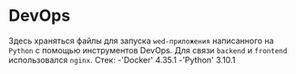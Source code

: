 # DevOps
Здесь храняться файлы для запуска `wed-приложения` написанного на `Python` с помощью инструментов DevOps. Для связи `backend` и `frontend` использовался `nginx`. 
Стек:
-'Docker' 4.35.1
-'Python' 3.10.1
